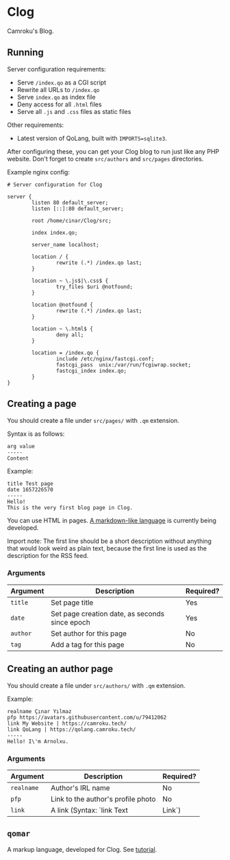 # Clog
Camroku's Blog.

## Running
Server configuration requirements:
* Serve `/index.qo` as a CGI script
* Rewrite all URLs to `/index.qo`
* Serve `index.qo` as index file
* Deny access for all `.html` files
* Serve all `.js` and `.css` files as static files

Other requirements:
* Latest version of QoLang, built with `IMPORTS=sqlite3`.

After configuring these, you can get your Clog blog to run just like any PHP website. Don't forget to create `src/authors` and `src/pages` directories.

Example nginx config:
```nginx
# Server configuration for Clog

server {
        listen 80 default_server;
        listen [::]:80 default_server;

        root /home/cinar/Clog/src;

        index index.qo;

        server_name localhost;

        location / {
                rewrite (.*) /index.qo last;
        }

        location ~ \.js$|\.css$ {
                try_files $uri @notfound;
        }

        location @notfound {
                rewrite (.*) /index.qo last;
        }

        location ~ \.html$ {
                deny all;
        }

        location = /index.qo {
                include /etc/nginx/fastcgi.conf;
                fastcgi_pass  unix:/var/run/fcgiwrap.socket;
                fastcgi_index index.qo;
        }
}
```

## Creating a page
You should create a file under `src/pages/` with `.qm` extension.

Syntax is as follows:
```
arg value
-----
Content
```

Example:
```
title Test page
date 1657226570
-----
Hello!
This is the very first blog page in Clog.
```

You can use HTML in pages. [A markdown-like language](#qomar) is currently being developed.

Import note: The first line should be a short description without anything that would look weird as plain text, because the first line is used as the description for the RSS feed.

### Arguments
| Argument | Description | Required? |
| -------- | ----------- | --------- |
| `title` | Set page title | Yes |
| `date` | Set page creation date, as seconds since epoch | Yes |
| `author` | Set author for this page | No |
| `tag` | Add a tag for this page | No |

## Creating an author page
You should create a file under `src/authors/` with `.qm` extension.

Example:
```
realname Çınar Yılmaz
pfp https://avatars.githubusercontent.com/u/79412062
link My Website | https://camroku.tech/
link QoLang | https://qolang.camroku.tech/
-----
Hello! I\'m Arnolxu.
```

### Arguments
| Argument | Description | Required? |
| -------- | ----------- | --------- |
| `realname` | Author's IRL name | No |
| `pfp` | Link to the author's profile photo | No |
| `link` | A link (Syntax: `link Text | Link`) | No |

## `qomar`
A markup language, developed for Clog. See [tutorial](src/pages/qomar_tutor.qm).
